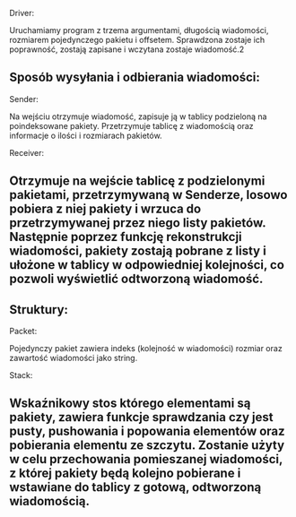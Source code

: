 Driver:

Uruchamiamy program z trzema argumentami, długością wiadomości, rozmiarem pojedynczego pakietu i offsetem. Sprawdzona zostaje ich poprawność, zostają zapisane i wczytana zostaje wiadomość.2

Sposób wysyłania i odbierania wiadomości:
---------------------------------------------------------------------------------------------------------
Sender:

Na wejściu otrzymuje wiadomość, zapisuje ją w tablicy podzieloną na poindeksowane pakiety.
Przetrzymuje tablicę z wiadomością oraz informacje o ilości i rozmiarach pakietów.

Receiver:

Otrzymuje na wejście tablicę z podzielonymi pakietami, przetrzymywaną w Senderze, losowo pobiera z niej pakiety i wrzuca do przetrzymywanej przez niego listy pakietów.
Następnie poprzez funkcję rekonstrukcji wiadomości, pakiety zostają pobrane z listy i ułożone w tablicy w odpowiedniej kolejności, co pozwoli wyświetlić odtworzoną wiadomość.
---------------------------------------------------------------------------------------------------------

Struktury:
---------------------------------------------------------------------------------------------------------
Packet:

Pojedynczy pakiet zawiera indeks (kolejność w wiadomości) rozmiar oraz zawartość wiadomości jako string.

Stack:

Wskaźnikowy stos którego elementami są pakiety, zawiera funkcje sprawdzania czy jest pusty, pushowania i popowania elementów oraz pobierania elementu ze szczytu.
Zostanie użyty w celu przechowania pomieszanej wiadomości, z której pakiety będą kolejno pobierane i wstawiane do tablicy z gotową, odtworzoną wiadomością.
---------------------------------------------------------------------------------------------------------
